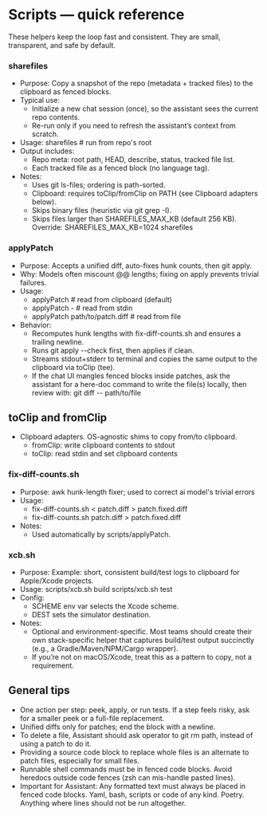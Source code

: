 # Scripts — quick reference

These helpers keep the loop fast and consistent. They are small, transparent, and safe by default.

### sharefiles
- Purpose: Copy a snapshot of the repo (metadata + tracked files) to the clipboard as fenced blocks.
- Typical use:
  - Initialize a new chat session (once), so the assistant sees the current repo contents.
  - Re-run only if you need to refresh the assistant’s context from scratch.
- Usage:
  sharefiles # run from repo's root
- Output includes:
  - Repo meta: root path, HEAD, describe, status, tracked file list.
  - Each tracked file as a fenced block (no language tag).
- Notes:
  - Uses git ls-files; ordering is path-sorted.
  - Clipboard: requires toClip/fromClip on PATH (see Clipboard adapters below).
  - Skips binary files (heuristic via git grep -I).
  - Skips files larger than SHAREFILES_MAX_KB (default 256 KB). Override: SHAREFILES_MAX_KB=1024 sharefiles

### applyPatch
- Purpose: Accepts a unified diff, auto-fixes hunk counts, then git apply.
- Why: Models often miscount @@ lengths; fixing on apply prevents trivial failures.
- Usage:
  - applyPatch                 # read from clipboard (default)
  - applyPatch -               # read from stdin
  - applyPatch path/to/patch.diff  # read from file
- Behavior:
  - Recomputes hunk lengths with fix-diff-counts.sh and ensures a trailing newline.
  - Runs git apply --check first, then applies if clean.
  - Streams stdout+stderr to terminal and copies the same output to the clipboard via toClip (tee).
  - If the chat UI mangles fenced blocks inside patches, ask the assistant for a here-doc command to write the file(s)
    locally, then review with: git diff -- path/to/file

## toClip and fromClip
- Clipboard adapters. OS-agnostic shims to copy from/to clipboard.
  - fromClip: write clipboard contents to stdout
  - toClip:   read stdin and set clipboard contents

### fix-diff-counts.sh
- Purpose: awk hunk-length fixer; used to correct ai model's trivial errors
- Usage:
  - fix-diff-counts.sh < patch.diff > patch.fixed.diff
  - fix-diff-counts.sh patch.diff > patch.fixed.diff
- Notes:
  - Used automatically by scripts/applyPatch.

### xcb.sh
- Purpose: Example: short, consistent build/test logs to clipboard for Apple/Xcode projects.
- Usage:
  scripts/xcb.sh build
  scripts/xcb.sh test
- Config:
  - SCHEME env var selects the Xcode scheme.
  - DEST sets the simulator destination.
- Notes:
  - Optional and environment-specific. Most teams should create their own stack-specific helper that captures build/test output succinctly (e.g., a Gradle/Maven/NPM/Cargo wrapper).
  - If you’re not on macOS/Xcode, treat this as a pattern to copy, not a requirement.

## General tips
- One action per step: peek, apply, or run tests. If a step feels risky, ask for a smaller peek or a full-file replacement.
- Unified diffs only for patches; end the block with a newline.
- To delete a file, Assistant should ask operator to git rm path, instead of using a patch to do it.
- Providing a source code block to replace whole files is an alternate to patch files, especially for small files.
- Runnable shell commands must be in fenced code blocks. Avoid heredocs outside code fences (zsh can mis-handle pasted lines).
- Important for Assistant: Any formatted text must always be placed in fenced code blocks.  Yaml, bash, scripts or code of any kind. Poetry. Anything where lines should not be run altogether.

